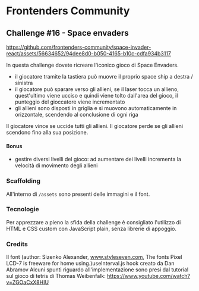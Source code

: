 # Frontenders Community

## Challenge #16 - Space envaders

https://github.com/frontenders-community/space-invader-react/assets/56634652/94dee8d0-b050-4165-b10c-cdfa934b3117


In questa challenge dovete ricreare l'iconico gioco di Space Envaders.
- il giocatore tramite la tastiera può muovre il proprio space ship a destra / sinistra
- il giocatore può sparare verso gli allieni, se il laser tocca un allieno, quest'ultimo viene ucciso e quindi viene tolto dall'area del gioco, il punteggio del gioccatore viene incrementato
- gli allieni sono disposti in griglia e si muovono automaticamente in orizzontale, scendendo al conclusione di ogni riga  

Il giocatore vince se uccide tutti gli allieni. 
Il giocatore perde se gli allieni scendono fino alla sua posizione.

#### Bonus
- gestire diversi livelli del gioco: ad aumentare dei livelli incrementa la velocità di movimento degli allieni 

### Scaffolding
All'interno di ```/assets``` sono presenti delle immagini e il font.

### Tecnologie
Per apprezzare a pieno la sfida della challenge è consigliato l'utilizzo di HTML e CSS custom con JavaScript plain, senza librerie di appoggio.

### Credits
Il font (author: Sizenko Alexander, www.styleseven.com, The fonts Pixel LCD-7 is freeware for home using.)useInterval.js hook creato da Dan Abramov
Alcuni spunti riguardo all'implementazione sono presi dal tutorial sul gioco di tetris di Thomas Weibenfalk: https://www.youtube.com/watch?v=ZGOaCxX8HIU
